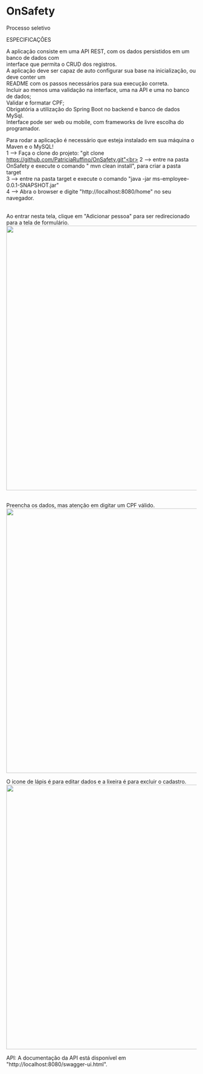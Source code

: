 # OnSafety
Processo seletivo<br>

ESPECIFICAÇÕES<br>

A aplicação consiste em uma API REST, com os dados persistidos em um banco de dados com <br>
interface que permita o CRUD dos registros.<br>
A aplicação deve ser capaz de auto configurar sua base na inicialização, ou deve conter um <br>
README com os passos necessários para sua execução correta. <br>
Incluir ao menos uma validação na interface, uma na API e uma no banco de dados; <br>
Validar e formatar CPF;<br>
Obrigatória a utilização do Spring Boot no backend e banco de dados MySql.<br>
Interface pode ser web ou mobile, com frameworks de livre escolha do programador.<br>

Para rodar a aplicação é necessário que esteja instalado em sua máquina o Maven e o MySQL! <br>
1 --> Faça o clone do projeto: "git clone https://github.com/PatriciaRuffino/OnSafety.git"<br>
2 --> entre na pasta OnSafety e execute o comando " mvn clean install", para criar a pasta target <br>
3 --> entre na pasta target e execute o comando "java -jar ms-employee-0.0.1-SNAPSHOT.jar" <br>
4 --> Abra o browser e digite "http://localhost:8080/home" no seu navegador. <br><br>

Ao entrar nesta tela, clique em "Adicionar pessoa" para ser redirecionado para a tela de formulário. <br>
<img src="https://user-images.githubusercontent.com/65633304/190898717-af2e78f7-b6ca-4419-812c-ad89fe11207e.png" style="width:700px"><br> <br>

Preencha os dados, mas atenção em digitar um CPF válido.
<img src="https://user-images.githubusercontent.com/65633304/190899092-c67f4b82-2df6-4b6c-8484-4c2353ecafeb.png" style="width:700px"> <br>

O icone de lápis é para editar dados e a lixeira é para excluir o cadastro.<br>
<img src="https://user-images.githubusercontent.com/65633304/190898910-10efc595-31df-45a4-89df-48eb4ab4dfa8.png" style="width:700px"> <br>

API: A documentação da API está disponível em "http://localhost:8080/swagger-ui.html".  



